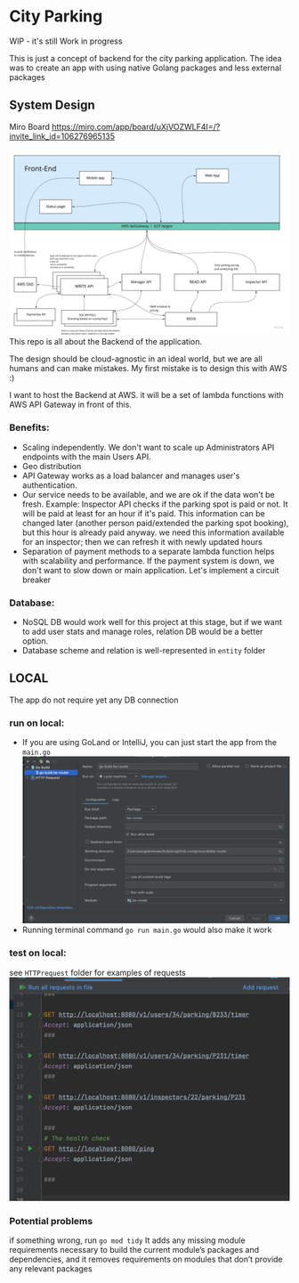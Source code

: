 # City Parking 

WIP  - it's still Work in progress 

This is just a concept of backend for the city parking application.
The idea was to create an app with using native Golang packages and less external packages

## System Design
Miro Board https://miro.com/app/board/uXjVOZWLF4I=/?invite_link_id=106276965135

![](.idea/help/Global-Parking-System-Design.jpg)
This repo is all about the Backend of the application.

The design should be cloud-agnostic in an ideal world, but we are all humans and can make mistakes. My first mistake is to design this with AWS :)

I want to host the Backend at AWS. it will be a set of lambda functions with AWS API Gateway in front of this.
### Benefits:
- Scaling independently. We don't want to scale up Administrators API endpoints with the main Users API.
- Geo distribution
- API Gateway works as a load balancer and manages user's authentication.
- Our service needs to be available, and we are ok if the data won't be fresh.
  Example: Inspector API checks if the parking spot is paid or not. It will be paid at least for an hour if it's paid. This information can be changed later (another person paid/extended the parking spot booking), but this hour is already paid anyway. we need this information available for an inspector; then we can refresh it with newly updated hours
- Separation of payment methods to a separate lambda function helps with scalability and performance. If the payment system is down, we don't want to slow down or main application. Let's implement a circuit breaker
### Database:
- NoSQL DB would work well for this project at this stage, but if we want to add user stats and manage roles, relation DB would be a better option.
- Database scheme and relation is well-represented in `entity` folder

 
## LOCAL
The app do not require yet any DB connection 

### run on local: 
- If you are using GoLand or IntelliJ, you can just start the app from the `main.go`
![](.idea/help/go-build.png)
- Running terminal command  `go run main.go` would also make it work
### test on local:
see `HTTPrequest` folder for examples of requests
![](.idea/help/httprequests.png)

### Potential problems
if something wrong, run `go mod tidy` It adds any missing module requirements necessary to build the current module’s packages and dependencies, and it removes requirements on modules that don’t provide any relevant packages
